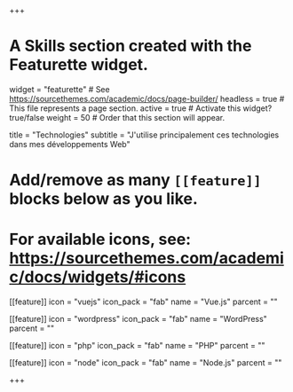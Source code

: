 +++
# A Skills section created with the Featurette widget.
widget = "featurette"  # See https://sourcethemes.com/academic/docs/page-builder/
headless = true  # This file represents a page section.
active = true  # Activate this widget? true/false
weight = 50  # Order that this section will appear.

title = "Technologies"
subtitle = "J'utilise principalement ces technologies dans mes développements Web"

# 
# Add/remove as many `[[feature]]` blocks below as you like.
# 
# For available icons, see: https://sourcethemes.com/academic/docs/widgets/#icons

[[feature]]
  icon = "vuejs"
  icon_pack = "fab"
  name = "Vue.js"
  parcent = ""
  
[[feature]]
  icon = "wordpress"
  icon_pack = "fab"
  name = "WordPress"
  parcent = ""

[[feature]]
  icon = "php"
  icon_pack = "fab"
  name = "PHP"
  parcent = ""

[[feature]]
  icon = "node"
  icon_pack = "fab"
  name = "Node.js"
  parcent = ""

+++